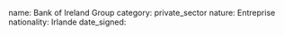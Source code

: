 name: Bank of Ireland Group
category: private_sector
nature:  Entreprise
nationality: Irlande
date_signed:
    